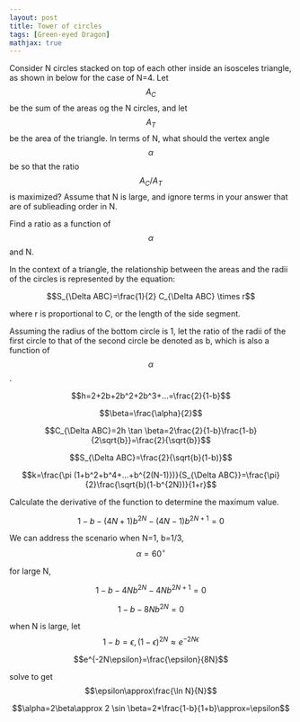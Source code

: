 ```yaml
---
layout: post
title: Tower of circles
tags: [Green-eyed Dragon]
mathjax: true
---
```


Consider N circles stacked on top of each other inside an isosceles triangle, as shown in below for the case of N=4. Let $$A_C$$ be the sum of the areas og the N circles, and let $$A_T$$ be the area of the triangle. In terms of N, what should the vertex angle $$\alpha$$ be so that the ratio $$A_C / A_T$$ is maximized? Assume that N is large, and ignore terms in your answer that are of sublieading order in N.

Find a ratio as a function of $$\alpha$$ and N.

In the context of a triangle, the relationship between the areas and the radii of the circles is represented by the equation:

$$S_{\Delta ABC}=\frac{1}{2} C_{\Delta ABC} \times r$$

where r is proportional to C, or the length of the side segment.

Assuming the radius of the bottom circle is 1, let the ratio of the radii of the first circle to that of the second circle be denoted as b, which is also a function of $$\alpha$$.

$$h=2+2b+2b^2+2b^3+...=\frac{2}{1-b}$$

$$\beta=\frac{\alpha}{2}$$

$$C_{\Delta ABC}=2h \tan \beta=2\frac{2}{1-b}\frac{1-b}{2\sqrt{b}}=\frac{2}{\sqrt{b}}$$

$$S_{\Delta ABC}=\frac{2}{\sqrt{b}(1-b)}$$

$$k=\frac{\pi (1+b^2+b^4+...+b^{2(N-1)})}{S_{\Delta ABC}}=\frac{\pi}{2}\frac{\sqrt{b}(1-b^{2N})}{1+r}$$

Calculate the derivative of the function to determine the maximum value.

$$1-b-(4N+1)b^{2N}-(4N-1)b^{2N+1}=0$$

We can address the scenario when N=1, b=1/3, $$\alpha=60^{\circ}$$

for large N, 

$$1-b-4Nb^{2N}-4Nb^{2N+1}=0$$

$$1-b-8Nb^{2N}=0$$

when N is large, let 
$$1-b=\epsilon, (1-\epsilon)^{2N}\approx e^{-2N\epsilon}$$

$$e^{-2N\epsilon}=\frac{\epsilon}{8N}$$

solve to get
$$\epsilon\approx\frac{\ln N}{N}$$

$$\alpha=2\beta\approx 2 \sin \beta=2*\frac{1-b}{1+b}\approx=\epsilon$$


